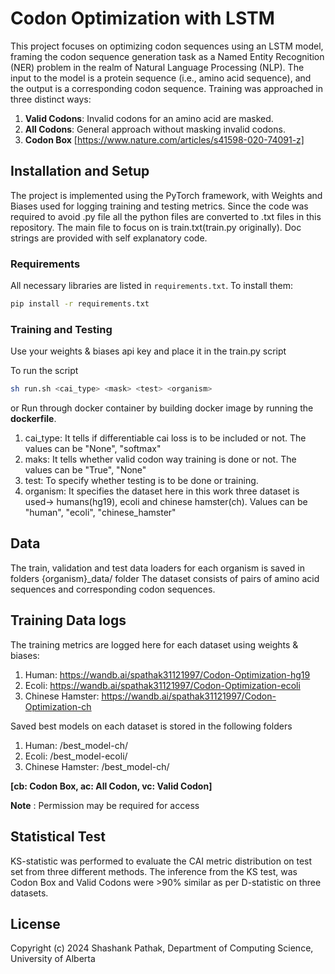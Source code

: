 # Codon Optimization with LSTM

This project focuses on optimizing codon sequences using an LSTM model, framing the codon sequence generation task as a Named Entity Recognition (NER) problem in the realm of Natural Language Processing (NLP). The input to the model is a protein sequence (i.e., amino acid sequence), and the output is a corresponding codon sequence. Training was approached in three distinct ways:
1. **Valid Codons**: Invalid codons for an amino acid are masked.
2. **All Codons**: General approach without masking invalid codons.
3. **Codon Box** [https://www.nature.com/articles/s41598-020-74091-z]

## Installation and Setup
The project is implemented using the PyTorch framework, with Weights and Biases used for logging training and testing metrics.
Since the code was required to avoid .py file all the python files are converted to .txt files in this repository.
The main file to focus on is train.txt(train.py originally). 
Doc strings are provided with self explanatory code.

### Requirements
All necessary libraries are listed in `requirements.txt`. To install them:

```bash
pip install -r requirements.txt
```

### Training and Testing
Use your weights & biases api key and place it in the train.py script

To run the script
```bash
sh run.sh <cai_type> <mask> <test> <organism>
```
or
Run through docker container by building docker image by running the **dockerfile**.

1. cai_type: It tells if differentiable cai loss is to be included or not. The values can be "None", "softmax"
2. maks: It tells whether valid codon way training is done or not. The values can be "True", "None"
3. test: To specify whether testing is to be done or training.
4. organism: It specifies the dataset here in this work three dataset is used-> humans(hg19), ecoli and chinese hamster(ch). Values can be "human", "ecoli", "chinese_hamster"

## Data
The train, validation and test data loaders for each organism is saved in folders {organism}_data/ folder 
The dataset consists of pairs of amino acid  sequences and corresponding codon sequences.

## Training Data logs
The training metrics are logged here for each dataset using weights & biases:
1. Human: https://wandb.ai/spathak31121997/Codon-Optimization-hg19
2. Ecoli: https://wandb.ai/spathak31121997/Codon-Optimization-ecoli
3. Chinese Hamster: https://wandb.ai/spathak31121997/Codon-Optimization-ch

Saved best models on each dataset is stored in the following folders
1. Human: /best_model-ch/ 
2. Ecoli: /best_model-ecoli/
3. Chinese Hamster: /best_model-ch/

**[cb: Codon Box, ac: All Codon, vc: Valid Codon]**

**Note** : Permission may be required for access

## Statistical Test
KS-statistic was performed to evaluate the CAI metric distribution on test set from three different methods.
The inference from the KS test, was Codon Box and Valid Codons were >90% similar as per D-statistic on three datasets.

## License
Copyright (c) 2024 Shashank Pathak, Department of Computing Science, University of Alberta